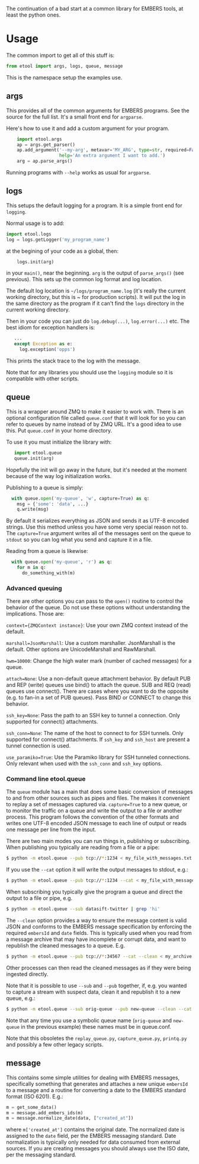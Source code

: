 
The continuation of a bad start at a common library for EMBERS tools, at least the python ones.

# Usage
The common import to get all of this stuff is:
```python
from etool import args, logs, queue, message
```
This is the namespace setup the examples use.

## args
This provides all of the common arguments for EMBERS programs. See the 
source for the full list. It's a small front end for `argparse`.

Here's how to use it and add a custom argument for your program.
``` python
    import etool.args
    ap = args.get_parser()
    ap.add_argument('--my-arg', metavar='MY_ARG', type=str, required=False,
                    help='An extra argument I want to add.')
    arg = ap.parse_args()
```
Running programs with `--help` works as usual for `argparse`.

## logs
This setups the default logging for a program. It is a simple front end for 
`logging`.

Normal usage is to add:
``` python
import etool.logs
log = logs.getLogger('my_program_name')
```
at the begining of your code as a global, then:
```python
    logs.init(arg)
```
in your `main()`, near the beginning. `arg` is the output of `parse_args()` (see previous).
This sets up the common log format and log location. 

The default log location is `~/logs/program_name.log` (it's really the
current working directory, but this is ~ for production scripts).  It
will put the log in the same directory as the program if it can't find
the `logs` directory in the current working directory.

Then in your code you can just do `log.debug(...)`, `log.error(...)` etc. The best idiom for
exception handlers is:
```python
   ...
   except Exception as e:
     log.exception('opps')
```
This prints the stack trace to the log with the message.

Note that for any libraries you should use the `logging` module so it is compatible
with other scripts.

## queue
This is a wrapper around ZMQ to make it easier to work with. There is an optional 
configuration file called `queue.conf` that it will look for so you can refer to queues by 
name instead of by ZMQ URL. It's a good idea to use this. Put `queue.conf` in your home
directory.

To use it you must initialize the library with:
```python
   import etool.queue
   queue.init(arg)
```
Hopefully the init will go away in the future, but it's needed at the moment because of the
way log initialization works.

Publishing to a queue is simply:
```python
  with queue.open('my-queue', 'w', capture=True) as q:
    msg = {'some': 'data', ...}
    q.write(msg)
```
By default it serializes everything as JSON and sends it as UTF-8 encoded strings. Use this 
method unless you have some very special reason not to. The `capture=True` argument
writes all of the messages sent on the queue to `stdout` so you can log what you send 
and capture it in a file.

Reading from a queue is likewise:
```python
  with queue.open('my-queue', 'r') as q:
    for m in q:
      do_something_with(m)
```

### Advanced queuing
There are other options you can pass to the `open()` routine to control the behavior of 
the queue. Do not use these options without understanding the implications.  Those are:

`context={ZMQContext instance}`: 
Use your own ZMQ context instead of the default. 

`marshall=JsonMarshall`:
Use a custom marshaller. JsonMarshall is the default. Other options are UnicodeMarshall and
RawMarshall. 

`hwm=10000`:
Change the high water mark (number of cached messages) for a queue.

`attach=None`:
Use a non-default queue attachment behavior. By default PUB and REP (write) queues use
bind() to attach the queue. SUB and REQ (read) queues use connect(). There are cases
where you want to do the opposite (e.g. to fan-in a set of PUB queues). Pass
BIND or CONNECT to change this behavior.

`ssh_key=None`:
Pass the path to an SSH key to tunnel a connection. Only supported for connect() attachments.

`ssh_conn=None`:
The name of the host to connect to for SSH tunnels. Only supported for connect() attachments.
If `ssh_key` and `ssh_host` are present a tunnel connection is used.

`use_paramiko=True`:
Use the Paramiko library for SSH tunneled connections. Only relevant when used with the 
`ssh_conn` and `ssh_key` options.

### Command line etool.queue
The `queue` module has a main that does some basic conversion of messages to and from other
sources such as pipes and files. The makes it convenient to replay a set of messages captured
via. `capture=True` to a new queue, or to monitor the traffic on a queue and write the 
output to a file or another process. This program follows the convention of the other
formats and writes one UTF-8 encoded JSON message to each line of output or reads one message
per line from the input. 

There are two main modes you can run things in, publishing or subscribing.
When publishing you typically are reading from a file or a pipe:
```sh
$ python -m etool.queue --pub tcp://*:1234 < my_file_with_messages.txt
```
If you use the `--cat` option it will write the output messages to stdout, e.g.:
```sh
$ python -m etool.queue --pub tcp://*:1234 --cat < my_file_with_messages.txt > my_messages.txt
```

When subscribing you typically give the program a queue and direct the output to a file
or pipe, e.g.
```sh
$ python -m etool.queue --sub datasift-twitter | grep 'hi'
```

The `--clean` option provides a way to ensure the message content is valid JSON and conforms to 
the EMBERS message specification by enforcing the required `embersId` and `date` fields. This 
is typically used when you read from a message archive that may have incomplete or corrupt data, 
and want to republish the cleaned messages to a queue. E.g.
```sh
$ python -m etool.queue --pub tcp://*:34567 --cat --clean < my_archive.txt > my_clean_messages.txt
```

Other processes can then read the cleaned messages as if they were being ingested directly.

Note that it is possible to use `--sub` and `--pub` together, if, e.g. you wanted to capture
a stream with suspect data, clean it and republish it to a new queue, e.g.:
```sh
$ python -m etool.queue --sub orig-queue --pub new-queue --clean --cat > clean_messages.txt
```

Note that any time you use a symbolic queue name (`orig-queue` and `new-queue` in the previous example) these
names must be in queue.conf.

Note that this obsoletes the `replay_queue.py`, `capture_queue.py`, `printq.py` and possibly a few other
legacy scripts.

## message 
This contains some simple utilities for dealing with EMBERS messages, specifically something 
that generates and attaches a new unique `embersId` to a message and a routine for 
converting a date to the EMBERS standard format (ISO 6201). 
E.g.:
```python
m = get_some_data()
m = message.add_embers_ids(m)
m = message.normalize_date(data, ["created_at"])
```
where `m['created_at']` contains the original date. The normalized date is assigned to the
`date` field, per the EMBERS messaging standard. Date normalization is typically only needed
for data consumed from external sources. If you are creating messages you should always use
the ISO date, per the messaging standard.


